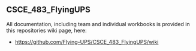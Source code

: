 ## CSCE_483_FlyingUPS

All documentation, including team and individual workbooks is provided in this repositories wiki page, here:
* https://github.com/Flying-UPS/CSCE_483_FlyingUPS/wiki
